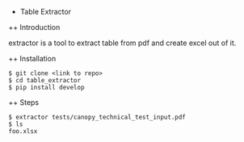 
+ Table Extractor

++ Introduction

extractor is a tool to extract table from pdf and create excel out of it.

++ Installation

```
$ git clone <link to repo>
$ cd table_extractor
$ pip install develop
```

++ Steps

```
$ extractor tests/canopy_technical_test_input.pdf 
$ ls
foo.xlsx
```
